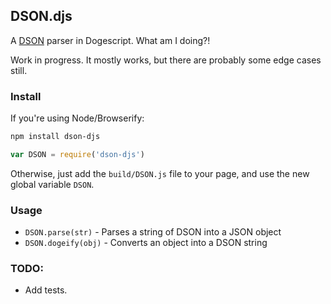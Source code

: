 ## DSON.djs

A [DSON](http://dogeon.org/) parser in Dogescript. What am I doing?!

Work in progress. It mostly works, but there are probably some edge cases still.

### Install

If you're using Node/Browserify:
```bash
npm install dson-djs
```
```js
var DSON = require('dson-djs')
```

Otherwise, just add the `build/DSON.js` file to your page, and use the new global variable `DSON`.

### Usage
* `DSON.parse(str)` - Parses a string of DSON into a JSON object
* `DSON.dogeify(obj)` - Converts an object into a DSON string

### TODO:

* Add tests.
